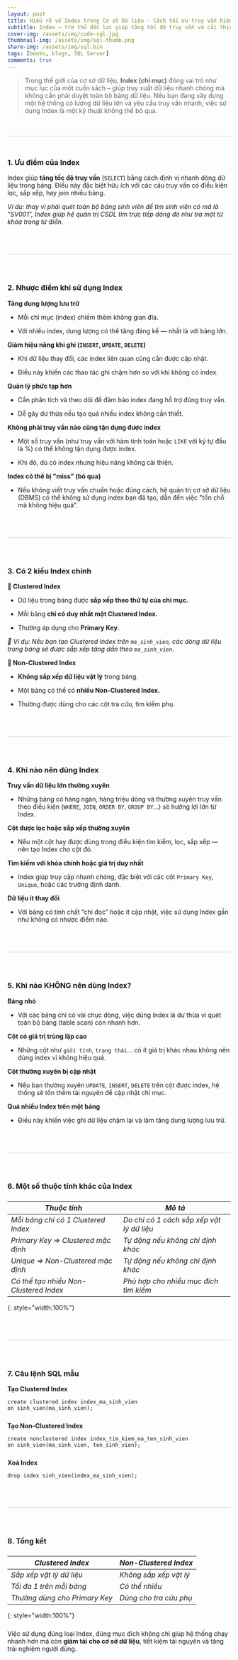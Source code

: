 ```yaml
---
layout: post
title: Hiểu rõ về Index trong Cơ sở Dữ liệu - Cách tối ưu truy vấn hiệu quả
subtitle: Index – trợ thủ đắc lực giúp tăng tốc độ truy vấn và cải thiện hiệu năng cho hệ quản trị cơ sở dữ liệu.
cover-img: /assets/img/code-sql.jpg
thumbnail-img: /assets/img/sql-thumb.png
share-img: /assets/img/sql.bin
tags: [books, blogs, SQL Server]
comments: true
---
```


>Trong thế giới của cơ sở dữ liệu, **Index (chỉ mục)** đóng vai trò như mục lục của một cuốn sách – giúp truy xuất dữ liệu nhanh chóng mà không cần phải duyệt toàn bộ bảng dữ liệu. Nếu bạn đang xây dựng một hệ thống có lượng dữ liệu lớn và yêu cầu truy vấn nhanh, việc sử dụng Index là một kỹ thuật không thể bỏ qua.

<div style="border: 1px solid #e6e6e6; margin:48px 0"></div>

### 1. Ưu điểm của Index
Index giúp **tăng tốc độ truy vấn** (`SELECT`) bằng cách định vị nhanh dòng dữ liệu trong bảng. Điều này đặc biệt hữu ích với các câu truy vấn có điều kiện lọc, sắp xếp, hay join nhiều bảng.

_Ví dụ: thay vì phải quét toàn bộ bảng sinh viên để tìm sinh viên có mã là "SV001", Index giúp hệ quản trị CSDL tìm trực tiếp dòng đó như tra một từ khóa trong từ điển._

<div style="border: 1px solid #e6e6e6; margin:64px 0"></div>

### 2. Nhược điểm khi sử dụng Index
**Tăng dung lượng lưu trữ**

* Mỗi chỉ mục (index) chiếm thêm không gian đĩa.

* Với nhiều index, dung lượng có thể tăng đáng kể — nhất là với bảng lớn.

**Giảm hiệu năng khi ghi (`INSERT`, `UPDATE`, `DELETE`)**

* Khi dữ liệu thay đổi, các index liên quan cũng cần được cập nhật.

* Điều này khiến các thao tác ghi chậm hơn so với khi không có index.

**Quản lý phức tạp hơn**

* Cần phân tích và theo dõi để đảm bảo index đang hỗ trợ đúng truy vấn.

* Dễ gây dư thừa nếu tạo quá nhiều index không cần thiết.

**Không phải truy vấn nào cũng tận dụng được index**

* Một số truy vấn (như truy vấn với hàm tính toán hoặc `LIKE` với ký tự đầu là %) có thể không tận dụng được index.

* Khi đó, dù có index nhưng hiệu năng không cải thiện.

**Index có thể bị "miss" (bỏ qua)**

* Nếu không viết truy vấn chuẩn hoặc đúng cách, hệ quản trị cơ sở dữ liệu (DBMS) có thể không sử dụng index bạn đã tạo, dẫn đến việc "tốn chỗ mà không hiệu quả".

<div style="border: 1px solid #e6e6e6; margin:64px 0"></div>

### 3. Có 2 kiểu Index chính
**🔹 Clustered Index**  
* Dữ liệu trong bảng được **sắp xếp theo thứ tự của chỉ mục.**

* Mỗi bảng **chỉ có duy nhất một Clustered Index.**

* Thường áp dụng cho **Primary Key.**

_🧠 Ví dụ: Nếu bạn tạo Clustered Index trên `ma_sinh_vien`, các dòng dữ liệu trong bảng sẽ được sắp xếp tăng dần theo `ma_sinh_vien`._

**🔹 Non-Clustered Index**  
* **Không sắp xếp dữ liệu vật lý** trong bảng.

* Một bảng có thể có **nhiều Non-Clustered Index.**

* Thường được dùng cho các cột tra cứu, tìm kiếm phụ.

<div style="border: 1px solid #e6e6e6; margin:64px 0"></div>

### 4. Khi nào nên dùng Index
**Truy vấn dữ liệu lớn thường xuyên**

* Những bảng có hàng ngàn, hàng triệu dòng và thường xuyên truy vấn theo điều kiện (`WHERE`, `JOIN`, `ORDER BY`, `GROUP BY`...) sẽ hưởng lợi lớn từ Index.

**Cột được lọc hoặc sắp xếp thường xuyên**

* Nếu một cột hay được dùng trong điều kiện tìm kiếm, lọc, sắp xếp — nên tạo Index cho cột đó.

**Tìm kiếm với khóa chính hoặc giá trị duy nhất**

* Index giúp truy cập nhanh chóng, đặc biệt với các cột `Primary Key`, `Unique`, hoặc các trường định danh.

**Dữ liệu ít thay đổi**

* Với bảng có tính chất “chỉ đọc” hoặc ít cập nhật, việc sử dụng Index gần như không có nhược điểm nào.

<div style="border: 1px solid #e6e6e6; margin:64px 0"></div>

### 5. Khi nào KHÔNG nên dùng Index?
**Bảng nhỏ**

* Với các bảng chỉ có vài chục dòng, việc dùng Index là dư thừa vì quét toàn bộ bảng (table scan) còn nhanh hơn.

**Cột có giá trị trùng lặp cao**

* Những cột như `giới tính`, `trạng thái`... có ít giá trị khác nhau không nên dùng index vì không hiệu quả.

**Cột thường xuyên bị cập nhật**

* Nếu bạn thường xuyên `UPDATE`, `INSERT`, `DELETE` trên cột được index, hệ thống sẽ tốn thêm tài nguyên để cập nhật chỉ mục.

**Quá nhiều Index trên một bảng**

* Điều này khiến việc ghi dữ liệu chậm lại và làm tăng dung lượng lưu trữ.

<div style="border: 1px solid #e6e6e6; margin:64px 0"></div>

### 6. Một số thuộc tính khác của Index

<div style='margin-top:24px'></div>

|  ***Thuộc tính***                              |  ***Mô tả***                                         |
|----------------------------------------|--------------------------------------------|
|  _Mỗi bảng chỉ có 1 Clustered Index_         |  _Do chỉ có 1 cách sắp xếp vật lý dữ liệu_       |
|  _Primary Key ⇒ Clustered mặc định_          |  _Tự động nếu không chỉ định khác_               |
|  _Unique ⇒ Non-Clustered mặc định_           |  _Tự động nếu không chỉ định khác_               |
|  _Có thể tạo nhiều Non-Clustered Index_      |  _Phù hợp cho nhiều mục đích tìm kiếm_           |
{: style="width:100%"}

<div style="border: 1px solid #e6e6e6; margin:64px 0"></div>

### 7. Câu lệnh SQL mẫu
**Tạo Clustered Index**  
```
create clustered index index_ma_sinh_vien 
on sinh_vien(ma_sinh_vien);
```
<div style='margin-bottom:24px'></div>

**Tạo Non-Clustered Index**
```
create nonclustered index index_tim_kiem_ma_ten_sinh_vien 
on sinh_vien(ma_sinh_vien, ten_sinh_vien);
```

<div style='margin-bottom:24px'></div>

**Xoá Index**
```
drop index sinh_vien(index_ma_sinh_vien);
```
<div style="border: 1px solid #e6e6e6; margin:64px 0"></div>

### 8. Tổng kết

<div style='margin-top:24px'></div>

| ***Clustered Index***                      |  ***Non-Clustered Index***           |
|------------------------------------|------------------------------|
|  _Sắp xếp vật lý dữ liệu_              |  _Không sắp xếp vật lý_          |
|  _Tối đa 1 trên mỗi bảng_              |  _Có thể nhiều_                 |
|  _Thường dùng cho Primary Key_        |  _Dùng cho tra cứu phụ_         |
{: style="width:100%"}

<div style='margin-top:24px'></div>

Việc sử dụng đúng loại Index, đúng mục đích không chỉ giúp hệ thống chạy nhanh hơn mà còn **giảm tải cho cơ sở dữ liệu**, tiết kiệm tài nguyên và tăng trải nghiệm người dùng.


